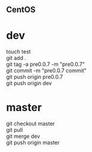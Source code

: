 ## CentOS  
  
# dev  
touch test  
git add .  
git tag -a pre0.0.7 -m "pre0.0.7"  
git commit -m "pre0.0.7 commit"  
git push origin pre0.0.7  
git push origin dev  
  
# master  
  
git checkout master  
git pull  
git merge dev  
git push origin master  
